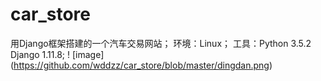 # car_store
用Django框架搭建的一个汽车交易网站；
环境：Linux；
工具：Python 3.5.2   Django 1.11.8;
! [image] (https://github.com/wddzz/car_store/blob/master/dingdan.png)
